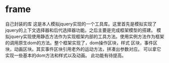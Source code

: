 # frame
自己封装的库
这是本人模拟jquery实现的一个工具库。这里首先是模拟实现了jquery的上下文选择器和后代选择器功能。之后主要是完成框架模型的搭建。
模拟jquery实现使用静态方法作为实现框架内部的工具方法。使用实例方法作为框架的调用原生dom的方法。整个框架实现了，dom操作区块，样式
区块，事件区块，动画区块。其实事件区块引用老外的运动方法，拼凑出参数对应。
可以拿它实现一些基本的dom方法和样式以及动画。
此功能有待提高。
